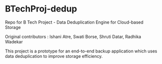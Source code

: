 # BTechProj-dedup
Repo for B Tech Project - Data Deduplication Engine for Cloud-based Storage

Original contributors : Ishani Atre, Swati Borse, Shruti Datar, Radhika Wadekar

This project is a prototype for an end-to-end backup application which uses data deduplication to improve storage efficiency.
